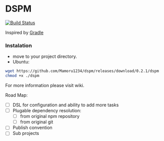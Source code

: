 # DSPM


[![Build Status](https://travis-ci.org/Mamoru1234/dspm.svg?branch=master)](https://travis-ci.org/Mamoru1234/dspm)

Inspired by [Gradle](https://gradle.org/)

### Instalation
* move to your project directory.
* Ubuntu:
```bash
wget https://github.com/Mamoru1234/dspm/releases/download/0.2.1/dspm
chmod +x ./dspm
```

For more information please visit wiki.

Road Map:

- [ ] DSL for configuration and ability to add more tasks
- [ ] Plugable dependency resolution:
  - [ ] from original npm repository
  - [ ] from original git
- [ ] Publish convention
- [ ] Sub projects
